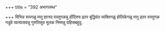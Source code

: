 +++
title = "392 अभागलब्ध"

+++
विभिन्न रूपगळु मत्तु ज्ञानद वस्तुगळन्नु हॊंदिरुव इतर बुद्धिवंत व्यक्तिगळु होलिकॆगळु मत्तु इतर वस्तुगळ नडुवॆ व्यत्यासवन्नु गुरुतिसुव मूलक निम्मन्नु ग्रहिसबहुदु.

